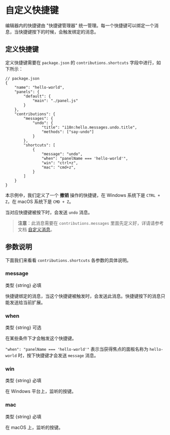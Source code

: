 # 自定义快捷键

编辑器内的快捷键由 "快捷键管理器" 统一管理。每一个快捷键可以绑定一个消息，当快捷键按下的时候，会触发绑定的消息。

## 定义快捷键

定义快捷键需要在 `package.json` 的 `contributions.shortcuts` 字段中进行，如下所示：

```json5
// package.json
{
    "name": "hello-world",
    "panels": {
        "default": {
            "main": "./panel.js"
        }
    },
    "contributions": {
        "messages": {
            "undo": {
                "title": "i18n:hello.messages.undo.title",
                "methods": ["say-undo"]
            }
        },
        "shortcuts": [
            {
                "message": "undo",
                "when": "panelName === 'hello-world'",
                "win": "ctrl+z",
                "mac": "cmd+z",
            }
        ]
    }
}
```

本示例中，我们定义了一个 **撤销** 操作的快捷键，在 Windows 系统下是 `CTRL + Z`，在 macOS 系统下是 `CMD + Z`。

当对应快捷键被按下时，会发送 `undo` 消息。

> **注意**：此消息需要在 `contributions.messages` 里面先定义好，详请请参考文档 [自定义消息](./contributions-messages.md)。

## 参数说明

下面我们来看看 `contributions.shortcuts` 各参数的具体说明。

### message

类型 {string} 必填

快捷键绑定的消息，当这个快捷键被触发时，会发送此消息。快捷键按下的消息只能发送给当前扩展。

### when

类型 {string} 可选

在某些条件下才会触发这个快捷键。

`"when": "panelName === 'hello-world'"` 表示当获得焦点的面板名称为 `hello-world` 时，按下快捷键才会发送 `message` 消息。

### win

类型 {string} 必填

在 Windows 平台上，监听的按键。

### mac

类型 {string} 必填

在 macOS 上，监听的按键。
